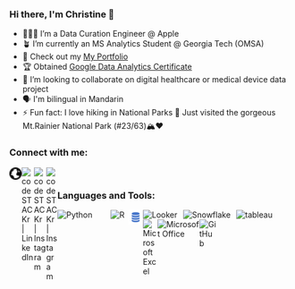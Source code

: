 ### Hi there, I'm Christine 👋

<!--
**ChristineCYin/ChristineCYin** is a ✨ _special_ ✨ repository because its `README.md` (this file) appears on your GitHub profile.
-->

- 👩🏻‍💼 I’m a Data Curation Engineer @ Apple
- 🪴 I’m currently an MS Analytics Student @ Georgia Tech (OMSA)
- 🥸 Check out my [My Portfolio](https://christinecyin.github.io/Portfolio/)
- 🏆 Obtained [Google Data Analytics Certificate](https://www.credly.com/badges/d1beab91-7887-4e3a-b8b6-95bdf82011d0?source=linked_in_profile)
- 👯 I’m looking to collaborate on digital healthcare or medical device data project
- 🗣️ I'm bilingual in Mandarin
- ⚡ Fun fact: I love hiking in National Parks 🥾 Just visited the gorgeous Mt.Rainier National Park (#23/63)🏔️❤️

<!-- - 💻 Also completed PostgreSQL Bootcamp Certificate and currently learning MySQL -->
<!-- - 🧐 [Tableau Dashboard for COVID-19 data exploration](https://public.tableau.com/app/profile/christine.yin/viz/Covid19DataExploration_16288198724040/Dashboard1#1) -->
### Connect with me:

[<img align="left" alt="codeSTACKr.com" width="22px" src="https://raw.githubusercontent.com/iconic/open-iconic/master/svg/globe.svg" />][website]
[<img align="left" alt="codeSTACKr | LinkedIn" width="22px" src="https://cdn.jsdelivr.net/npm/simple-icons@v3/icons/linkedin.svg" />][linkedin]
[<img align="left" alt="codeSTACKr | Instagram" width="22px" src="https://cdn.jsdelivr.net/npm/simple-icons@v3/icons/instagram.svg" />][instagram]
[<img align="left" alt="codeSTACKr | Instagram" width="20px" src="https://cdn.icon-icons.com/icons2/2389/PNG/512/kaggle_logo_icon_145140.png" />][kaggle]



<br />

### Languages and Tools:

[<img align="left" alt="Python" width="95px" src="https://upload.wikimedia.org/wikipedia/commons/f/f8/Python_logo_and_wordmark.svg"/>](#)
[<img align="left" alt="R" width="32px" src="https://upload.wikimedia.org/wikipedia/commons/thumb/1/1b/R_logo.svg/1024px-R_logo.svg.png"/>](#)
[<img align="left" alt="SQL" width="26px" src="https://raw.githubusercontent.com/github/explore/80688e429a7d4ef2fca1e82350fe8e3517d3494d/topics/sql/sql.png" />](https://github.com/ChristineCYin/Covid-19-Data-Exploration/blob/main/covid%20portfolio%20project-PostgreSQL.sql)
[<img align="left" alt="Looker" width="72px" src="https://upload.wikimedia.org/wikipedia/commons/4/4c/Looker.svg" />](#)
[<img align="left" alt="Snowflake" width="95px" src="https://upload.wikimedia.org/wikipedia/commons/f/ff/Snowflake_Logo.svg" />](#)
[<img align="left" alt="tableau" width="95px" src="https://upload.wikimedia.org/wikipedia/commons/thumb/4/4b/Tableau_Logo.png/800px-Tableau_Logo.png"/>](https://public.tableau.com/app/profile/christine.yin/viz/Covid19DataExploration_16288198724040/Dashboard1#1)
[<img align="left" alt="Microsoft Excel" width="26px" src="https://logodownload.org/wp-content/uploads/2020/04/excel-logo.png" />](#)
[<img align="left" alt="Microsoft Office" width="75px" src="https://upload.wikimedia.org/wikipedia/commons/thumb/4/4f/Microsoft_Office_2013-2019_logo_and_wordmark.svg/200px-Microsoft_Office_2013-2019_logo_and_wordmark.svg.png" />](#)
[<img align="left" alt="GitHub" width="30px" src="https://upload.wikimedia.org/wikipedia/commons/9/91/Octicons-mark-github.svg" />](https://github.com/ChristineCYin)

<br />

</details>

[website]: https://christinecyin.github.io/Portfolio/
[instagram]: https://www.instagram.com/lovehikingadventures/
[linkedin]: https://www.linkedin.com/in/christinecyin/
[kaggle]: https://www.kaggle.com/christine1cy


